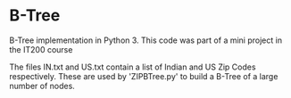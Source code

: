 # B-Tree
B-Tree implementation in Python 3.
This code was part of a mini project in the IT200 course

The files IN.txt and US.txt contain a list of Indian and US Zip Codes respectively. These are used by 'ZIPBTree.py' to build a B-Tree of a large number of nodes.
